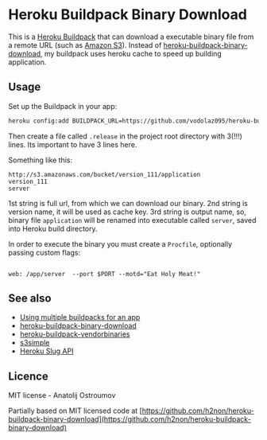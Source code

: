 # Heroku Buildpack Binary Download

This is a [Heroku Buildpack](https://devcenter.heroku.com/articles/buildpacks)
that can download a executable binary file from a remote URL (such as [Amazon S3](http://aws.amazon.com/s3/)).
Instead of [heroku-buildpack-binary-download](https://github.com/h2non/heroku-buildpack-binary-download), my buildpack uses heroku cache to
speed up building application.

## Usage

Set up the Buildpack in your app:
```bash
heroku config:add BUILDPACK_URL=https://github.com/vodolaz095/heroku-buildpack-binary-download-with-cache --app <app>
```

Then create a file called `.release` in the project root directory with 3(!!!) lines.  Its important to have 3 lines here.

Something like this:

```
http://s3.amazonaws.com/bucket/version_111/application
version_111
server
```

1st string is full url, from which we can download our binary.
2nd string is version name, it will be used as cache key.
3rd string is output name, so, binary file `application` will be renamed into executable called `server`, saved into Heroku build directory.


In order to execute the binary you must create a `Procfile`, optionally passing custom flags:

```

web: /app/server  --port $PORT --motd="Eat Holy Meat!"

```

## See also

- [Using multiple buildpacks for an app](https://devcenter.heroku.com/articles/using-multiple-buildpacks-for-an-app)
- [heroku-buildpack-binary-download](https://github.com/h2non/heroku-buildpack-binary-download)
- [heroku-buildpack-vendorbinaries](https://github.com/peterkeen/heroku-buildpack-vendorbinaries)
- [s3simple](https://github.com/paulhammond/s3simple)
- [Heroku Slug API](https://blog.heroku.com/archives/2013/12/20/programmatically_release_code_to_heroku_using_the_platform_api)

## Licence

MIT license - Anatolij Ostroumov

Partially based on MIT licensed code at [https://github.com/h2non/heroku-buildpack-binary-download](https://github.com/h2non/heroku-buildpack-binary-download)
